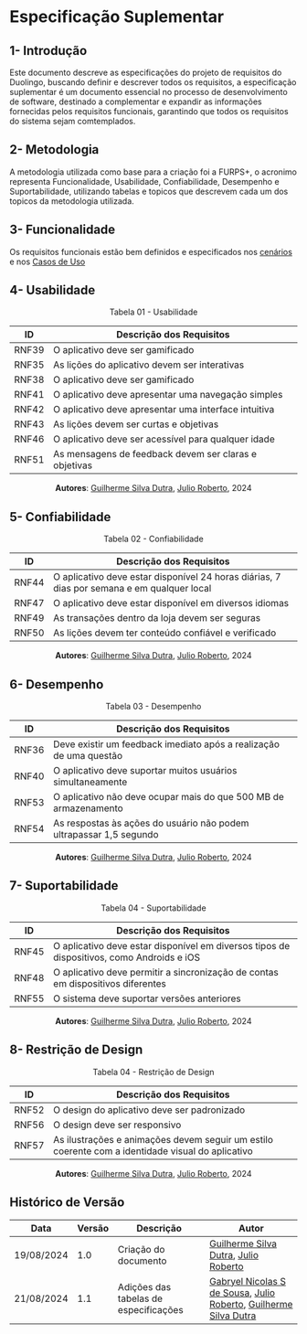 # Especificação Suplementar

## **1- Introdução**
Este documento descreve as especificações do projeto de requisitos do Duolingo, buscando definir e descrever todos os requisitos, a especificação suplementar é um documento essencial no processo de desenvolvimento de software, destinado a complementar e expandir as informações fornecidas pelos requisitos funcionais, garantindo que todos os requisitos do sistema sejam comtemplados.

## **2- Metodologia**
A metodologia utilizada como base para a criação foi a FURPS+, o acronimo representa Funcionalidade, Usabilidade, Confiabilidade, Desempenho e Suportabilidade, utilizando tabelas e topicos que descrevem cada um dos topicos da metodologia utilizada.

## **3- Funcionalidade**
Os requisitos funcionais estão bem definidos e especificados nos [cenários](../Modelagem/Cenarios/cenariosFinais.md) e nos [Casos de Uso](../Modelagem/Casos/introducao.md)

## **4- Usabilidade**

<center>

Tabela 01 - Usabilidade

| ID   | Descrição dos Requisitos |
|------|--------------------------|
| RNF39 | O aplicativo deve ser gamificado |
| RNF35 | As lições do aplicativo devem ser interativas |
| RNF38 | O aplicativo deve ser gamificado |
| RNF41 | O aplicativo deve apresentar uma navegação simples |
| RNF42 | O aplicativo deve apresentar uma interface intuitiva |
| RNF43 | As lições devem ser curtas e objetivas |
| RNF46 | O aplicativo deve ser acessível para qualquer idade |
| RNF51 | As mensagens de feedback devem ser claras e objetivas |

**Autores**: [Guilherme Silva Dutra](https://github.com/GuiDutra21), [Julio Roberto](https://github.com/JulioR2022), 2024

</center>


## **5- Confiabilidade**
<center>
Tabela 02 - Confiabilidade

| ID   | Descrição dos Requisitos |
|------|--------------------------|
| RNF44 | O aplicativo deve estar disponível 24 horas diárias, 7 dias por semana e em qualquer local |
| RNF47 | O aplicativo deve estar disponível em diversos idiomas |
| RNF49 | As transações dentro da loja devem ser seguras |
| RNF50 | As lições devem ter conteúdo confiável e verificado |

**Autores**: [Guilherme Silva Dutra](https://github.com/GuiDutra21), [Julio Roberto](https://github.com/JulioR2022), 2024

</center>


## **6- Desempenho**
<center>
Tabela 03 - Desempenho

| ID   | Descrição dos Requisitos |
|------|--------------------------|
| RNF36 | Deve existir um feedback imediato após a realização de uma questão |
| RNF40 | O aplicativo deve suportar muitos usuários simultaneamente |
| RNF53 | O aplicativo não deve ocupar mais do que 500 MB de armazenamento |
| RNF54 | As respostas às ações do usuário não podem ultrapassar 1,5 segundo |

**Autores**: [Guilherme Silva Dutra](https://github.com/GuiDutra21), [Julio Roberto](https://github.com/JulioR2022), 2024

</center>


## **7- Suportabilidade**
<center>
Tabela 04 - Suportabilidade


| ID   | Descrição dos Requisitos |
|------|--------------------------|
| RNF45 | O aplicativo deve estar disponível em diversos tipos de dispositivos, como Androids e iOS |
| RNF48 | O aplicativo deve permitir a sincronização de contas em dispositivos diferentes |
| RNF55 | O sistema deve suportar versões anteriores |

**Autores**: [Guilherme Silva Dutra](https://github.com/GuiDutra21), [Julio Roberto](https://github.com/JulioR2022), 2024

</center>


## **8- Restrição de Design**
<center>
Tabela 04 - Restrição de Design


| ID   | Descrição dos Requisitos |
|------|--------------------------|
| RNF52 | O design do aplicativo deve ser padronizado |
| RNF56 | O design deve ser responsivo |
| RNF57 | As ilustrações e animações devem seguir um estilo coerente com a identidade visual do aplicativo |

**Autores**: [Guilherme Silva Dutra](https://github.com/GuiDutra21), [Julio Roberto](https://github.com/JulioR2022), 2024

</center>


## Histórico de Versão

<center>

| Data | Versão | Descrição | Autor |
| ---- | ------ | --------- | ----- |
| 19/08/2024 | 1.0 | Criação do documento | [Guilherme Silva Dutra](https://github.com/GuiDutra21), [Julio Roberto](https://github.com/JulioR2022) |
| 21/08/2024 | 1.1 | Adições das tabelas de especificações | [Gabryel Nicolas S de Sousa](https://github.com/gabryelns), [Julio Roberto](https://github.com/JulioR2022), [Guilherme Silva Dutra](https://github.com/GuiDutra21) |

</center>
